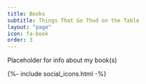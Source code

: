 ```yaml
---
title: Books
subtitle: Things That Go Thud on the Table
layout: "page"
icon: fa-book
order: 3
---
```


Placeholder for info about my book(s)

{%- include social_icons.html -%}
